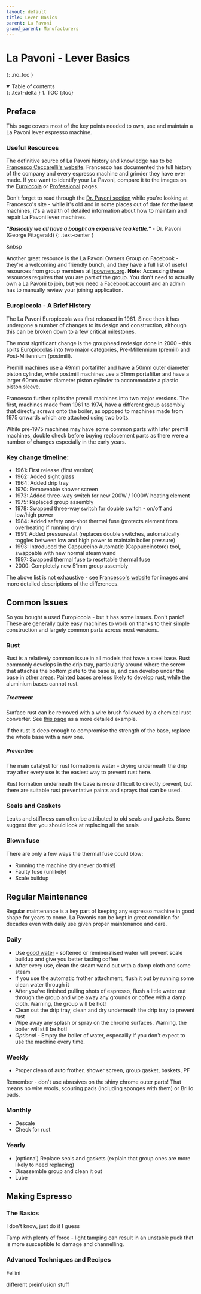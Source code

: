 ```yaml
---
layout: default
title: Lever Basics
parent: La Pavoni
grand_parent: Manufacturers
---
```


# La Pavoni - Lever Basics
{: .no_toc }

<details open markdown="block">
  <summary>
    Table of contents
  </summary>
  {: .text-delta }
1. TOC
{:toc}
</details>


## Preface

This page covers most of the key points needed to own, use and maintain a La Pavoni lever espresso machine.

### Useful Resources

The definitive source of La Pavoni history and knowledge has to be [Francesco Ceccarelli's website](http://www.francescoceccarelli.eu/lapavoni_eng.htm). Francesco has documented the full history of the company and every espresso machine and grinder they have ever made. If you want to identify your La Pavoni, compare it to the images on the [Eurpiccola](http://www.francescoceccarelli.eu/lapavoni_ep_eng.htm) or [Professional](http://www.francescoceccarelli.eu/lapavoni_pr_eng.htm) pages.

Don't forget to read through the [Dr. Pavoni section](http://www.francescoceccarelli.eu/La_Pavoni/Dr_Pavoni/overview.htm) while you're looking at Francesco's site - while it's old and in some places out of date for the latest machines, it's a wealth of detailed information about how to maintain and repair La Pavoni lever machines.

_**"Basically we all have a bought an expensive tea kettle."**_ - Dr. Pavoni (George Fitzgerald)
{: .text-center }

&nbsp

Another great resource is the La Pavoni Owners Group on Facebook - they're a welcoming and friendly bunch, and they have a full list of useful resources from group members at [lpowners.org](https://lpowners.org). **Note:** Accessing these resources requires that you are part of the group. You don't need to actually own a La Pavoni to join, but you need a Facebook account and an admin has to manually review your joining application.

### Europiccola - A Brief History

The La Pavoni Europiccola was first released in 1961. Since then it has undergone a number of changes to its design and construction, although this can be broken down to a few critical milestones.

The most significant change is the grouphead redesign done in 2000 - this splits Europiccolas into two major categories, Pre-Millennium (premill) and Post-Millennium (postmill).

Premill machines use a 49mm portafilter and have a 50mm outer diameter piston cylinder, while postmill machines use a 51mm portafilter and have a larger 60mm outer diameter piston cylinder to accommodate a plastic piston sleeve.

Francesco further splits the premill machines into two major versions. The first, machines made from 1961 to 1974, have a different group assembly that directly screws onto the boiler, as opposed to machines made from 1975 onwards which are attached using two bolts.

While pre-1975 machines may have some common parts with later premill machines, double check before buying replacement parts as there were a number of changes especially in the early years.

### Key change timeline:

- 1961: First release (first version)
- 1962: Added sight glass
- 1964: Added drip tray
- 1970: Removeable shower screen
- 1973: Added three-way switch for new 200W / 1000W heating element
- 1975: Replaced group assembly
- 1978: Swapped three-way switch for double switch - on/off and low/high power
- 1984: Added safety one-shot thermal fuse (protects element from overheating if running dry)
- 1991: Added pressurestat (replaces double switches, automatically toggles between low and high power to maintain boiler pressure)
- 1993: Introduced the Cappuccino Automatic (Cappuccinotore) tool, swappable with new normal steam wand
- 1997: Swapped thermal fuse to resettable thermal fuse
- 2000: Completely new 51mm group assembly

The above list is not exhaustive - see [Francesco's website](http://www.francescoceccarelli.eu/lapavoni_ep_eng.htm) for images and more detailed descriptions of the differences.


## Common Issues

So you bought a used Europiccola - but it has some issues. Don't panic! These are generally quite easy machines to work on thanks to their simple construction and largely common parts across most versions.


### Rust

Rust is a relatively common issue in all models that have a steel base. Rust commonly develops in the drip tray, particularly around where the screw that attaches the bottom plate to the base is, and can develop under the base in other areas. Painted bases are less likely to develop rust, while the aluminium bases cannot rust.

##### Treatment

Surface rust can be removed with a wire brush followed by a chemical rust converter. See [this page](http://www.francescoceccarelli.eu/La_Pavoni/Faidate/r_sottobase_ruggine_eng.htm) as a more detailed example.

If the rust is deep enough to compromise the strength of the base, replace the whole base with a new one.

##### Prevention

The main catalyst for rust formation is water - drying underneath the drip tray after every use is the easiest way to prevent rust here.

Rust formation underneath the base is more difficult to directly prevent, but there are suitable rust preventative paints and sprays that can be used.


### Seals and Gaskets

Leaks and stiffness can often be attributed to old seals and gaskets. Some suggest that you should look at replacing all the seals


### Blown fuse

There are only a few ways the thermal fuse could blow:

- Running the machine dry (never do this!)
- Faulty fuse (unlikely)
- Scale buildup


## Regular Maintenance

Regular maintenance is a key part of keeping any espresso machine in good shape for years to come. La Pavonis can be kept in great condition for decades even with daily use given proper maintenance and care.

### Daily

- Use [good water](guides/water) - softened or remineralised water will prevent scale buildup and give you better tasting coffee
- After every use, clean the steam wand out with a damp cloth and some steam
- If you use the automatic frother attachment, flush it out by running some clean water through it
- After you've finished pulling shots of espresso, flush a little water out through the group and wipe away any grounds or coffee with a damp cloth. Warning, the group will be hot!
- Clean out the drip tray, clean and dry underneath the drip tray to prevent rust
- Wipe away any splash or spray on the chrome surfaces. Warning, the boiler will still be hot!
- *Optional* - Empty the boiler of water, especailly if you don't expect to use the machine every time.

### Weekly

- Proper clean of auto frother, shower screen, group gasket, baskets, PF

Remember - don't use abrasives on the shiny chrome outer parts! That means no wire wools, scouring pads (including sponges with them) or Brillo pads.

### Monthly

- Descale
- Check for rust

### Yearly

- (optional) Replace seals and gaskets (explain that group ones are more likely to need replacing)
- Disassemble group and clean it out
- Lube


## Making Espresso

### The Basics

I don't know, just do it I guess

Tamp with plenty of force - light tamping can result in an unstable puck that is more susceptible to damage and channelling.

### Advanced Techniques and Recipes

Fellini

different preinfusion stuff

